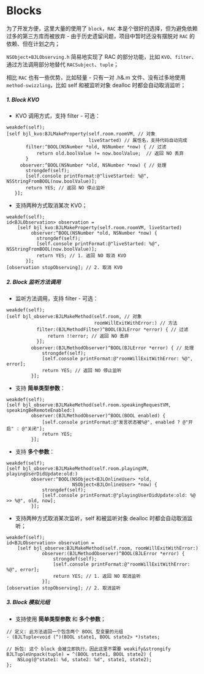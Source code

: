 Blocks
======

为了开发方便，这里大量的使用了 `block`，`RAC` 本是个很好的选择，但为避免依赖过多的第三方库而被放弃 - 由于历史遗留问题，项目中暂时还没有摆脱对 `RAC` 的依赖、但在计划之内；

`NSObject+BJLObserving.h` 简易地实现了 RAC 的部分功能，比如 `KVO`、`filter`、通过方法调用部分地替代 `RACSubject`、`tuple`；

相比 `RAC` 也有一些优势，比如轻量 - 只有一对 .h&.m 文件、没有过多地使用 `method-swizzling`，比如 self 和被监听对象 dealloc 时都会自动取消监听；

##### 1. Block KVO

- KVO 调用方式，支持 filter - 可选：
```objc
weakdef(self);
[self bjl_kvo:BJLMakeProperty(self.room.roomVM, // 对象
                              liveStarted) // 属性名，支持代码自动完成
       filter:^BOOL(NSNumber *old, NSNumber *now) { // 过滤
           return old.boolValue != now.boolValue;  // 返回 NO 丢弃
       }
     observer:^BOOL(NSNumber *old, NSNumber *now) { // 处理
       strongdef(self);
       [self.console printFormat:@"liveStarted: %@", NSStringFromBOOL(now.boolValue)];
       return YES; // 返回 NO 停止监听
   }];
```

- 支持两种方式取消某次 KVO；
```objc
weakdef(self);
id<BJLObservation> observation =
    [self bjl_kvo:BJLMakeProperty(self.room.roomVM, liveStarted)
         observer:^BOOL(NSNumber *old, NSNumber *now) {
           strongdef(self);
           [self.console printFormat:@"liveStarted: %@", NSStringFromBOOL(now.boolValue)];
           return YES; // 1. 返回 NO 取消 KVO
       }];
[observation stopObserving]; // 2. 取消 KVO
```

##### 2. Block 监听方法调用

- 监听方法调用，支持 filter - 可选：
```objc
weakdef(self);
[self bjl_observe:BJLMakeMethod(self.room, // 对象
                                roomWillExitWithError:) // 方法
           filter:(BJLMethodFilter)^BOOL(BJLError *error) { // 过滤
               return !!error; // 返回 NO 丢弃
           }];
         observer:(BJLMethodObserver)^BOOL(BJLError *error) { // 处理
             strongdef(self);
             [self.console printFormat:@"roomWillExitWithError: %@", error];
             return YES; // 返回 NO 停止监听
         }];
```

- 支持 **简单类型参数**：
```objc
weakdef(self);
[self bjl_observe:BJLMakeMethod(self.room.speakingRequestVM, speakingBeRemoteEnabled:)
         observer:(BJLMethodObserver)^BOOL(BOOL enabled) {
             [self.console printFormat:@"发言状态被%@", enabled ? @"开启" : @"关闭"];
             return YES;
         }];
```

- 支持 **多个参数**：
```objc
weakdef(self);
[self bjl_observe:BJLMakeMethod(self.room.playingVM, playingUserDidUpdate:old:)
         observer:^BOOL(NSObject<BJLOnlineUser> *old,
                        NSObject<BJLOnlineUser> *now) {
             strongdef(self);
             [self.console printFormat:@"playingUserDidUpdate:old: %@ >> %@", old, now];
         }];
```

- 支持两种方式取消某次监听，self 和被监听对象 dealloc 时都会自动取消监听；
```objc
weakdef(self);
id<BJLObservation> observation =
    [self bjl_observe:BJLMakeMethod(self.room, roomWillExitWithError:)
             observer:(BJLMethodObserver)^BOOL(BJLError *error) {
                 strongdef(self);
                 [self.console printFormat:@"roomWillExitWithError: %@", error];
                 return YES; // 1. 返回 NO 取消监听
             }];
[observation stopObserving]; // 2. 取消监听
```

##### 3. Block 模拟元组

- 支持使用 **简单类型参数** 和 **多个参数**；
```objc
// 定义: 此方法返回一个包含两个 BOOL 型变量的元组
- (BJLTuple<void (^)(BOOL state1, BOOL state2> *)states;
```
```objc
// 拆包: 这个 block 会被立即执行，因此这里不需要 weakify&strongify
BJLTupleUnpack(tuple) = ^(BOOL state1, BOOL state2) {
    NSLog(@"state1: %d, state2: %d", state1, state2);
};
```

